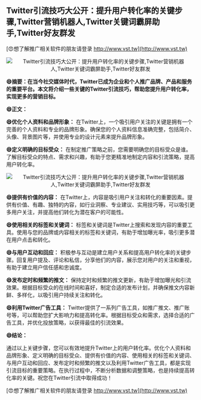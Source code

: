 ## **Twitter引流技巧大公开：提升用户转化率的关键步骤,Twitter营销机器人,Twitter关键词霸屏助手,Twitter好友群发**

[😍想了解推广相关软件的朋友请登录 http://www.vst.tw](http://www.vst.tw)

 <center><img src="https://vst.tw/MP4/tuiguang/png/2.png" alt="Twitter引流技巧大公开：提升用户转化率的关键步骤,Twitter营销机器人,Twitter关键词霸屏助手,Twitter好友群发"></center>

**😄摘要：在当今社交媒体时代，Twitter已成为企业和个人推广品牌、产品和服务的重要平台。本文将介绍一些关键的Twitter引流技巧，帮助您提升用户转化率，实现更多的营销目标。**

**😄正文：**

**😄优化个人资料和品牌形象：**
在Twitter上，一个吸引用户关注的关键是拥有一个完善的个人资料和专业的品牌形象。确保您的个人资料信息准确完整，包括简介、头像、背景图片等，并使用专业的设计元素来提升品牌形象。

**😄定义明确的目标受众：**
在制定推广策略之前，您需要明确您的目标受众是谁。了解目标受众的特点、需求和兴趣，有助于您更精准地制定内容和引流策略，提高用户转化率。

 <center><img src="https://vst.tw/MP4/tuiguang/png/0.png" alt="Twitter引流技巧大公开：提升用户转化率的关键步骤,Twitter营销机器人,Twitter关键词霸屏助手,Twitter好友群发"></center>

**😄提供有价值的内容：**
在Twitter上，内容是吸引用户关注和转化的重要因素。提供有价值、有趣、独特的内容，如行业洞察、专业建议、实用技巧等，可以吸引更多用户关注，并提高他们转化为潜在客户的可能性。

**😄使用相关的标签和关键词：**
标签和关键词是Twitter上搜索和发现内容的重要工具。使用与您的品牌或内容相关的标签和关键词，有助于增加曝光率，吸引更多潜在用户点击和转化。

**😄与用户互动和回应：**
积极参与互动是建立用户关系和提高用户转化率的关键步骤。回复用户提及、评论和私信，分享他们的内容，展示您对用户的关注和重视，有助于建立用户信任感和忠诚度。

**😄发布定时和频繁的推文：**
保持定时和频繁的推文更新，有助于增加曝光和引流效果。根据目标受众的在线时间和喜好，制定合适的发布计划，并确保推文内容新鲜、多样化，以吸引用户持续关注和转化。

**😄利用Twitter广告工具：**
Twitter提供了一系列广告工具，如推广推文、推广账号等，可以帮助您扩大影响力和提高转化率。根据目标受众和需求，选择合适的广告工具，并优化投放策略，以获得最佳的引流效果。

**😄结论：**

通过以上关键步骤，您可以有效地提升Twitter上的用户转化率。优化个人资料和品牌形象、定义明确的目标受众、提供有价值的内容、使用相关的标签和关键词、与用户互动和回应、发布定时和频繁的推文以及利用Twitter广告工具，都是实现引流目标的重要策略。在执行过程中，不断分析数据和调整策略，也是持续提高转化率的关键。祝您在Twitter引流中取得成功！

[😍想了解推广相关软件的朋友请登录 http://www.vst.tw](http://www.vst.tw)



